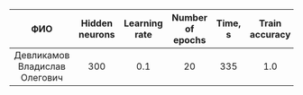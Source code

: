| ФИО                            | Hidden neurons | Learning rate | Number of epochs | Time, s | Train accuracy | Test accuracy |
|:------------------------------:|:--------------:|:-------------:|:----------------:|:-------:|:--------------:|:-------------:|
| Девликамов Владислав Олегович   |     300        |      0.1      |        20        |   335   |      1.0       |    0.9836     |
